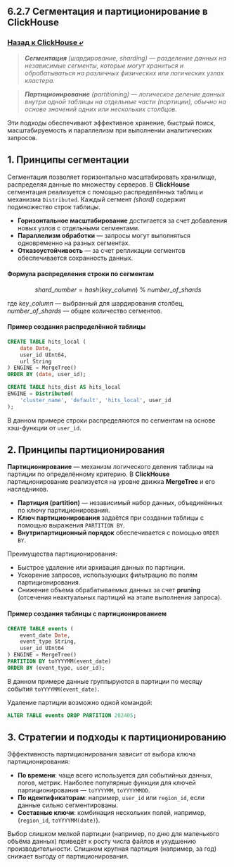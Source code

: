 ## 6.2.7 Сегментация и партиционирование в ClickHouse

### [Назад к ClickHouse ⤶](/data/Module6/data/clickhouse.md)

> _**Сегментация** (шардирование, sharding) — разделение данных на независимые сегменты, которые могут храниться и 
> обрабатываться на различных физических или логических узлах кластера._  

> _**Партиционирование** (partitioning) — логическое деление данных внутри одной таблицы на отдельные части (партиции), 
> обычно на основе значений одних или нескольких столбцов._  

Эти подходы обеспечивают эффективное хранение, быстрый поиск, масштабируемость и параллелизм при выполнении 
аналитических запросов.  

## 1. Принципы сегментации
Сегментация позволяет горизонтально масштабировать хранилище, распределяя данные по множеству серверов. 
В **ClickHouse** сегментация реализуется с помощью распределённых таблиц и механизма `Distributed`. 
Каждый сегмент _(shard)_ содержит подмножество строк таблицы.  

- **Горизонтальное масштабирование** достигается за счет добавления новых узлов с отдельными сегментами.  
- **Параллелизм обработки** — запросы могут выполняться одновременно на разных сегментах.  
- **Отказоустойчивость** — за счет репликации сегментов обеспечивается сохранность данных.  

#### Формула распределения строки по сегментам

$$ shard\_number = hash(key\_column)\ \%\ number\_of\_shards $$

где $key\_column$ — выбранный для шардирования столбец, $number\_of\_shards$ — общее количество сегментов.  

#### Пример создания распределённой таблицы

```sql
CREATE TABLE hits_local (
    date Date,
    user_id UInt64,
    url String
) ENGINE = MergeTree()
ORDER BY (date, user_id);

CREATE TABLE hits_dist AS hits_local
ENGINE = Distributed(
    'cluster_name', 'default', 'hits_local', user_id
);
```

В данном примере строки распределяются по сегментам на основе хэш-функции от `user_id`.

## 2. Принципы партиционирования
**Партиционирование** — механизм логического деления таблицы на партиции по определённому критерию. 
В **ClickHouse** партиционирование реализуется на уровне движка **MergeTree** и его наследников.  

- **Партиция (partition)** — независимый набор данных, объединённых по ключу партиционирования.  
- **Ключ партиционирования** задаётся при создании таблицы с помощью выражения `PARTITION BY`.  
- **Внутрипартиционный порядок** обеспечивается с помощью `ORDER BY`.  

Преимущества партиционирования:  
- Быстрое удаление или архивация данных по партиции.  
- Ускорение запросов, использующих фильтрацию по полям партиционирования.  
- Снижение объема обрабатываемых данных за счет **pruning** (отсечения неактуальных партиций на этапе выполнения запроса).  

#### Пример создания таблицы с партиционированием

```sql
CREATE TABLE events (
    event_date Date,
    event_type String,
    user_id UInt64
) ENGINE = MergeTree()
PARTITION BY toYYYYMM(event_date)
ORDER BY (event_type, user_id);
```

В данном примере данные группыруются в партиции по месяцу события `toYYYYMM(event_date)`.  

Удаление партиции возможно одной командой:  

```sql
ALTER TABLE events DROP PARTITION 202405;
```

## 3. Стратегии и подходы к партиционированию
Эффективность партиционирования зависит от выбора ключа партиционирования:   
- **По времени**: чаще всего используется для событийных данных, логов, метрик. Наиболее популярные функции для ключей 
партиционирования — `toYYYYMM`, `toYYYYMMDD`.  
- **По идентификаторам**: например, `user_id` или `region_id`, если данные сильно сегментированы.  
- **Составные ключи**: комбинация нескольких полей, например, (`region_id`, `toYYYYMM(date)`).  

Выбор слишком мелкой партиции (например, по дню для маленького объёма данных) приведёт к росту числа файлов 
и ухудшению производительности. Слишком крупная партиция (например, за год) снижает выгоду от партиционирования.  

